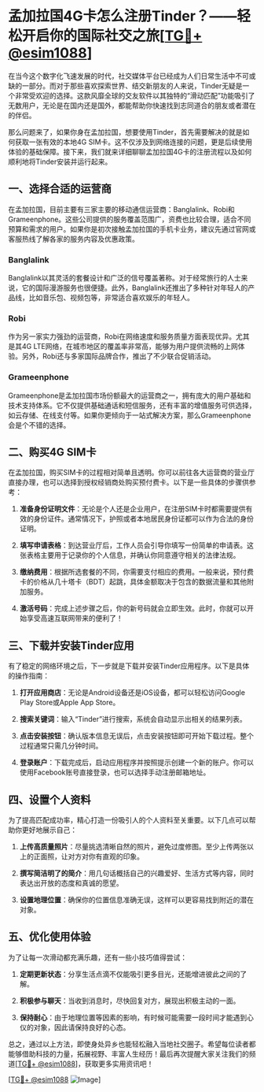 # 孟加拉国4G卡怎么注册Tinder？——轻松开启你的国际社交之旅[[TG💪+ @esim1088](https://t.me/s/esim1088)]

在当今这个数字化飞速发展的时代，社交媒体平台已经成为人们日常生活中不可或缺的一部分。而对于那些喜欢探索世界、结交新朋友的人来说，Tinder无疑是一个非常受欢迎的选择。这款风靡全球的交友软件以其独特的“滑动匹配”功能吸引了无数用户，无论是在国内还是国外，都能帮助你快速找到志同道合的朋友或者潜在的伴侣。

那么问题来了，如果你身在孟加拉国，想要使用Tinder，首先需要解决的就是如何获取一张有效的本地4G SIM卡。这不仅涉及到网络连接的问题，更是后续使用体验的基础保障。接下来，我们就来详细聊聊孟加拉国4G卡的注册流程以及如何顺利地将Tinder安装并运行起来。

## 一、选择合适的运营商

在孟加拉国，目前主要有三家主要的移动通信运营商：Banglalink、Robi和Grameenphone。这些公司提供的服务覆盖范围广，资费也比较合理，适合不同预算和需求的用户。如果你是初次接触孟加拉国的手机卡业务，建议先通过官网或客服热线了解各家的服务内容及优惠政策。

### Banglalink
Banglalink以其灵活的套餐设计和广泛的信号覆盖著称。对于经常旅行的人士来说，它的国际漫游服务也很便捷。此外，Banglalink还推出了多种针对年轻人的产品线，比如音乐包、视频包等，非常适合喜欢娱乐的年轻人。

### Robi
作为另一家实力强劲的运营商，Robi在网络速度和服务质量方面表现优异。尤其是其4G LTE网络，在城市地区的覆盖率非常高，能够为用户提供流畅的上网体验。另外，Robi还与多家国际品牌合作，推出了不少联合促销活动。

### Grameenphone
Grameenphone是孟加拉国市场份额最大的运营商之一，拥有庞大的用户基础和技术支持体系。它不仅提供基础通话和短信服务，还有丰富的增值服务可供选择，如云存储、在线支付等。如果你更倾向于一站式解决方案，那么Grameenphone会是个不错的选择。

## 二、购买4G SIM卡

在孟加拉国，购买SIM卡的过程相对简单且透明。你可以前往各大运营商的营业厅直接办理，也可以选择到授权经销商处购买预付费卡。以下是一些具体的步骤供参考：

1. **准备身份证明文件**：无论是个人还是企业用户，在注册SIM卡时都需要提供有效的身份证件。通常情况下，护照或者本地居民身份证都可以作为合法的身份证明。
   
2. **填写申请表格**：到达营业厅后，工作人员会引导你填写一份简单的申请表。这张表格主要用于记录你的个人信息，并确认你同意遵守相关的法律法规。

3. **缴纳费用**：根据所选套餐的不同，你需要支付相应的费用。一般来说，预付费卡的价格从几十塔卡（BDT）起跳，具体金额取决于包含的数据流量和其他附加服务。

4. **激活号码**：完成上述步骤之后，你的新号码就会立即生效。此时，你就可以开始享受高速互联网带来的便利了！

## 三、下载并安装Tinder应用

有了稳定的网络环境之后，下一步就是下载并安装Tinder应用程序。以下是具体的操作指南：

1. **打开应用商店**：无论是Android设备还是iOS设备，都可以轻松访问Google Play Store或Apple App Store。
   
2. **搜索关键词**：输入“Tinder”进行搜索，系统会自动显示出相关的结果列表。

3. **点击安装按钮**：确认版本信息无误后，点击安装按钮即可开始下载过程。整个过程通常只需几分钟时间。

4. **登录账户**：下载完成后，启动应用程序并按照提示创建一个新的账户。你可以使用Facebook账号直接登录，也可以选择手动注册邮箱地址。

## 四、设置个人资料

为了提高匹配成功率，精心打造一份吸引人的个人资料至关重要。以下几点可以帮助你更好地展示自己：

1. **上传高质量照片**：尽量挑选清晰自然的照片，避免过度修图。至少上传两张以上的正面照，让对方对你有直观的印象。

2. **撰写简洁明了的简介**：用几句话概括自己的兴趣爱好、生活方式等内容，同时表达出开放的态度和真诚的愿望。

3. **设置地理位置**：确保你的位置信息准确无误，这样可以更容易找到附近的潜在对象。

## 五、优化使用体验

为了让每一次滑动都充满乐趣，还有一些小技巧值得尝试：

1. **定期更新状态**：分享生活点滴不仅能吸引更多目光，还能增进彼此之间的了解。

2. **积极参与聊天**：当收到消息时，尽快回复对方，展现出积极主动的一面。

3. **保持耐心**：由于地理位置等因素的影响，有时候可能需要一段时间才能遇到心仪的对象，因此请保持良好的心态。

总之，通过以上方法，即使身处异乡也能轻松融入当地社交圈子。希望每位读者都能够借助科技的力量，拓展视野、丰富人生经历！最后再次提醒大家关注我们的频道[[TG💪+ @esim1088](https://t.me/s/esim1088)]，获取更多实用资讯吧！

[[TG💪+ @esim1088](https://t.me/s/esim1088) ![Image](https://i.postimg.cc/4NQfJmqS/Snipaste-2025-05-13-00-14-12.png)]